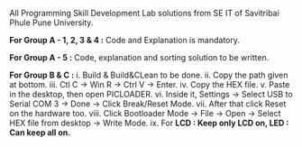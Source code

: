 All Programming Skill Development Lab solutions from SE IT of Savitribai Phule Pune University.

**For Group A - 1, 2, 3 & 4 :**
Code and Explanation is mandatory.

**For Group A - 5 :**
Code, explanation and sorting solution to be written.

**For Group B & C :**
i. Build & Build&CLean to be done.
ii. Copy the path given at bottom.
iii. Ctl C -> Win R -> Ctrl V -> Enter.
iv. Copy the HEX file.
v. Paste in the desktop, then open PICLOADER.
vi. Inside it, Settings -> Select USB to Serial COM 3 -> Done -> Click Break/Reset Mode.
vii. After that click Reset on the hardware too.
viii. Click Bootloader Mode -> File -> Open -> Select HEX file from desktop -> Write Mode.
ix. For **LCD : Keep only LCD on, LED : Can keep all on.**
